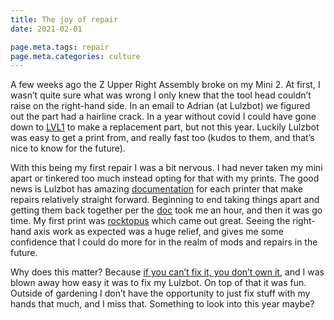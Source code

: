 ```yaml
---
title: The joy of repair
date: 2021-02-01

page.meta.tags: repair
page.meta.categories: culture
---
```


A few weeks ago the Z Upper Right Assembly broke on my Mini 2. At first, I wasn’t quite sure what was wrong I only knew
that the tool head couldn’t raise on the right-hand side. In an email to Adrian (at Lulzbot) we figured out the part had
a hairline crack. In a year without covid I could have gone down to [LVL1](https://www.lvl1.org/) to make a replacement
part, but not this year. Luckily Lulzbot was easy to get a print from, and really fast too (kudos to them, and that’s
nice to know for the future).

With this being my first repair I was a bit nervous. I had never taken my mini apart or tinkered too much instead opting
for that with my prints. The good news is Lulzbot has amazing [documentation](https://ohai.lulzbot.com/) for each
printer that make repairs relatively straight forward. Beginning to end taking things apart and getting them back
together per the [doc](https://ohai.lulzbot.com/project/z-axis-right-assembly-mini2/mini-2/) took me an hour, and then
it was go time. My first print was [rocktopus](https://www.lulzbot.com/content/meet-rocktopus) which came out great.
Seeing the right-hand axis work as expected was a huge relief, and gives me some confidence that I could do more for in
the realm of mods and repairs in the future.

Why does this matter? Because [if you can’t fix it, you don’t own it](https://www.ifixit.com/Manifesto), and I was blown
away how easy it was to fix my Lulzbot. On top of that it was fun. Outside of gardening I don’t have the opportunity to
just fix stuff with my hands that much, and I miss that. Something to look into this year maybe?

